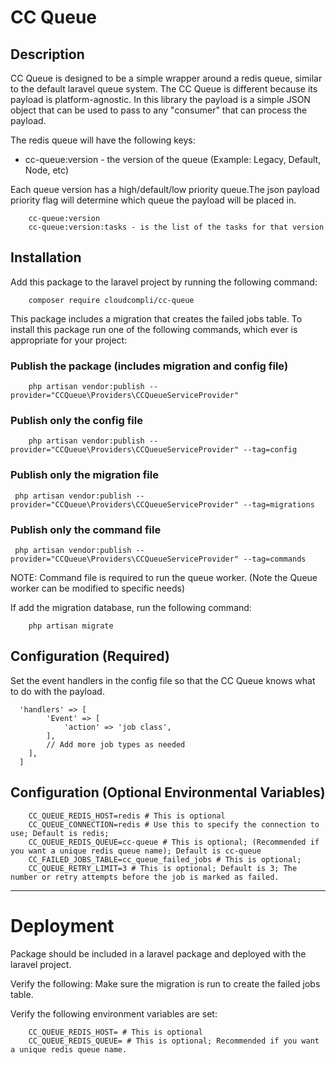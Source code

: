 # CC Queue

## Description
CC Queue is designed to be a simple wrapper around a redis queue, similar to the default laravel queue system. 
The CC Queue is different because its payload is platform-agnostic.
In this library the payload is a simple JSON object that can be used to pass to any "consumer" that can process the payload.

The redis queue will have the following keys:
- cc-queue:version - the version of the queue (Example: Legacy, Default, Node, etc)

Each queue version has a high/default/low priority queue.The json payload priority flag will determine which queue the payload will be placed in.

```
    cc-queue:version
    cc-queue:version:tasks - is the list of the tasks for that version
```


## Installation
Add this package to the laravel project by running the following command:
```
    composer require cloudcompli/cc-queue
```

This package includes a migration that creates the failed jobs table.
To install this package run one of the following commands, which ever is appropriate for your project:

### Publish the package (includes migration and config file)
```
    php artisan vendor:publish --provider="CCQueue\Providers\CCQueueServiceProvider"
```

### Publish only the config file
```
    php artisan vendor:publish --provider="CCQueue\Providers\CCQueueServiceProvider" --tag=config
```

### Publish only the migration file
```
 php artisan vendor:publish --provider="CCQueue\Providers\CCQueueServiceProvider" --tag=migrations
```

### Publish only the command file
```
 php artisan vendor:publish --provider="CCQueue\Providers\CCQueueServiceProvider" --tag=commands
```
NOTE: Command file is required to run the queue worker. (Note the Queue worker can be modified to specific needs)

If add the migration database, run the following command:
```
    php artisan migrate
```

## Configuration (Required)
Set the event handlers in the config file so that the CC Queue knows what to do with the payload.
```
  'handlers' => [
        'Event' => [
            'action' => 'job class',
        ],
        // Add more job types as needed
    ],
  ]
```

## Configuration (Optional Environmental Variables)
```
    CC_QUEUE_REDIS_HOST=redis # This is optional
    CC_QUEUE_CONNECTION=redis # Use this to specify the connection to use; Default is redis;
    CC_QUEUE_REDIS_QUEUE=cc-queue # This is optional; (Recommended if you want a unique redis queue name); Default is cc-queue
    CC_FAILED_JOBS_TABLE=cc_queue_failed_jobs # This is optional;
    CC_QUEUE_RETRY_LIMIT=3 # This is optional; Default is 3; The number or retry attempts before the job is marked as failed.
```


---
# Deployment
Package should be included in a laravel package and deployed with the laravel project. 

Verify the following:
Make sure the migration is run to create the failed jobs table.

Verify the following environment variables are set:
```
    CC_QUEUE_REDIS_HOST= # This is optional
    CC_QUEUE_REDIS_QUEUE= # This is optional; Recommended if you want a unique redis queue name.
```
